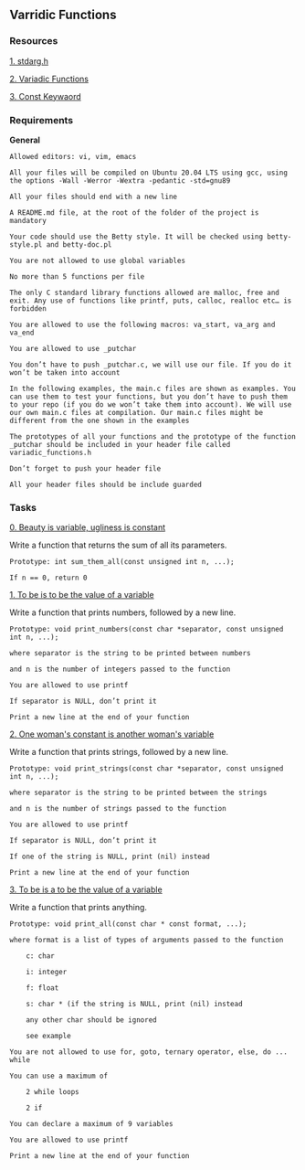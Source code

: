 ## Varridic Functions

### Resources

[1. stdarg.h](https://intranet.alxswe.com/rltoken/wLRJdO8pA2-Vb-rF2Y71sA)

[2. Variadic Functions](https://intranet.alxswe.com/rltoken/3gW8GycmyjarbJR76FkrzA)

[3. Const Keywaord](https://intranet.alxswe.com/rltoken/_RRPCY32VODyN_r2HIEnBQ)


### Requirements

**General**


    Allowed editors: vi, vim, emacs

    All your files will be compiled on Ubuntu 20.04 LTS using gcc, using the options -Wall -Werror -Wextra -pedantic -std=gnu89

    All your files should end with a new line

    A README.md file, at the root of the folder of the project is mandatory

    Your code should use the Betty style. It will be checked using betty-style.pl and betty-doc.pl

    You are not allowed to use global variables

    No more than 5 functions per file

    The only C standard library functions allowed are malloc, free and exit. Any use of functions like printf, puts, calloc, realloc etc… is forbidden

    You are allowed to use the following macros: va_start, va_arg and va_end

    You are allowed to use _putchar

    You don’t have to push _putchar.c, we will use our file. If you do it won’t be taken into account

    In the following examples, the main.c files are shown as examples. You can use them to test your functions, but you don’t have to push them to your repo (if you do we won’t take them into account). We will use our own main.c files at compilation. Our main.c files might be different from the one shown in the examples

    The prototypes of all your functions and the prototype of the function _putchar should be included in your header file called variadic_functions.h

    Don’t forget to push your header file

    All your header files should be include guarded


### Tasks

[0. Beauty is variable, ugliness is constant]()

Write a function that returns the sum of all its parameters.

    Prototype: int sum_them_all(const unsigned int n, ...);

    If n == 0, return 0


[1. To be is to be the value of a variable]()

Write a function that prints numbers, followed by a new line.

    Prototype: void print_numbers(const char *separator, const unsigned int n, ...);

    where separator is the string to be printed between numbers

    and n is the number of integers passed to the function

    You are allowed to use printf

    If separator is NULL, don’t print it

    Print a new line at the end of your function


[2. One woman's constant is another woman's variable]()

Write a function that prints strings, followed by a new line.

    Prototype: void print_strings(const char *separator, const unsigned int n, ...);

    where separator is the string to be printed between the strings

    and n is the number of strings passed to the function

    You are allowed to use printf

    If separator is NULL, don’t print it

    If one of the string is NULL, print (nil) instead

    Print a new line at the end of your function

[3. To be is a to be the value of a variable]()

Write a function that prints anything.

    Prototype: void print_all(const char * const format, ...);

    where format is a list of types of arguments passed to the function

        c: char

        i: integer

        f: float

        s: char * (if the string is NULL, print (nil) instead

        any other char should be ignored

        see example

    You are not allowed to use for, goto, ternary operator, else, do ... while

    You can use a maximum of

        2 while loops

        2 if

    You can declare a maximum of 9 variables

    You are allowed to use printf

    Print a new line at the end of your function
